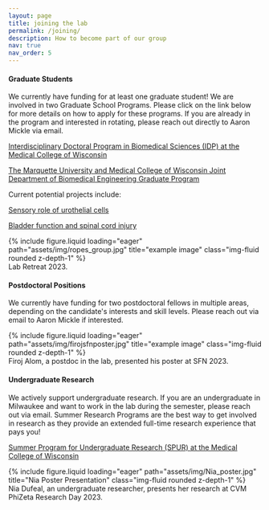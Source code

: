 ```yaml
---
layout: page
title: joining the lab
permalink: /joining/
description: How to become part of our group
nav: true
nav_order: 5
---
```

 
#### Graduate Students

We currently have funding for at least one graduate student!
We are involved in two Graduate School Programs. Please click on the link below for more details on how to apply for these programs. If you are already in the program and interested in rotating, please reach out directly to Aaron Mickle via email. 

[Interdisciplinary Doctoral Program in Biomedical Sciences (IDP) at the Medical College of Wisconsin]( https://www.mcw.edu/education/graduate-school/graduate-school-programs/Biomedical-sciences-phd)

[The Marquette University and Medical College of Wisconsin Joint Department of Biomedical Engineering Graduate Program](https://mcw.marquette.edu/biomedical-engineering/graduate-studies/index.php) 

Current potential projects include:

[Sensory role of urothelial cells](https://aamickle.github.io/MickleLab/projects/Uro-to-sensory/)

[Bladder function and spinal cord injury](https://aamickle.github.io/MickleLab/projects/SCI_project/) 

<div class="row">
    <div class="col-sm mt-3 mt-md-0">
        {% include figure.liquid loading="eager" path="assets/img/ropes_group.jpg" title="example image" class="img-fluid rounded z-depth-1" %}
    </div>
</div>
<div class="caption">
    Lab Retreat 2023.
</div>

#### Postdoctoral Positions	

We currently have funding for two postdoctoral fellows in multiple areas, depending on the candidate's interests and skill levels. Please reach out via email to Aaron Mickle if interested.  

<div class="row">
    <div class="col-sm mt-3 mt-md-0">
        {% include figure.liquid loading="eager" path="assets/img/firojsfnposter.jpg" title="example image" class="img-fluid rounded z-depth-1" %}
    </div>
</div>
<div class="caption">
    Firoj Alom, a postdoc in the lab, presented his poster at SFN 2023.
</div>


#### Undergraduate Research

We actively support undergraduate research. If you are an undergraduate in Milwaukee and want to work in the lab during the semester, please reach out via email. 
Summer Research Programs are the best way to get involved in research as they provide an extended full-time research experience that pays you! 

[Summer Program for Undergraduate Research (SPUR) at the Medical College of Wisconsin](https://www.mcw.edu/education/graduate-school/prospective-students/summer-program-for-undergraduate-research)

<div class="row">
    <div class="col-sm mt-3 mt-md-0">
        {% include figure.liquid loading="eager" path="assets/img/Nia_poster.jpg" title="Nia Poster Presentation" class="img-fluid rounded z-depth-1" %}
    </div>
</div>
<div class="caption">
   Nia Dufeal, an undergraduate researcher, presents her research at CVM PhiZeta Research Day 2023.
</div>
